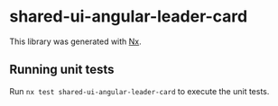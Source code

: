 # shared-ui-angular-leader-card

This library was generated with [Nx](https://nx.dev).

## Running unit tests

Run `nx test shared-ui-angular-leader-card` to execute the unit tests.
